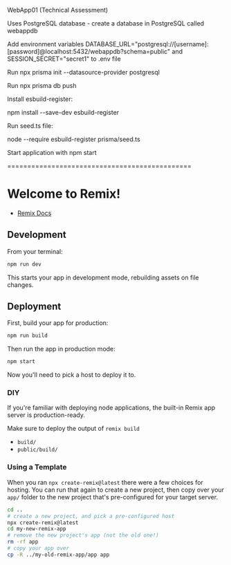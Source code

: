 
WebApp01 (Technical Assessment)

Uses PostgreSQL database - create a database in PostgreSQL called webappdb

Add environment variables DATABASE_URL="postgresql://[username]:[password]@localhost:5432/webappdb?schema=public" and SESSION_SECRET="secret1" to .env file

Run   npx prisma init --datasource-provider postgresql

Run   npx prisma db push

Install esbuild-register:

npm install --save-dev esbuild-register

Run seed.ts file:

node --require esbuild-register prisma/seed.ts

Start application with    npm start

==============================================



# Welcome to Remix!

- [Remix Docs](https://remix.run/docs)

## Development

From your terminal:

```sh
npm run dev
```

This starts your app in development mode, rebuilding assets on file changes.

## Deployment

First, build your app for production:

```sh
npm run build
```

Then run the app in production mode:

```sh
npm start
```

Now you'll need to pick a host to deploy it to.

### DIY

If you're familiar with deploying node applications, the built-in Remix app server is production-ready.

Make sure to deploy the output of `remix build`

- `build/`
- `public/build/`

### Using a Template

When you ran `npx create-remix@latest` there were a few choices for hosting. You can run that again to create a new project, then copy over your `app/` folder to the new project that's pre-configured for your target server.

```sh
cd ..
# create a new project, and pick a pre-configured host
npx create-remix@latest
cd my-new-remix-app
# remove the new project's app (not the old one!)
rm -rf app
# copy your app over
cp -R ../my-old-remix-app/app app
```

